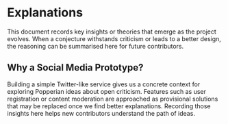 # Explanations

This document records key insights or theories that emerge as the project
evolves. When a conjecture withstands criticism or leads to a better design,
the reasoning can be summarised here for future contributors.

## Why a Social Media Prototype?

Building a simple Twitter-like service gives us a concrete context for
exploring Popperian ideas about open criticism. Features such as user
registration or content moderation are approached as provisional solutions that
may be replaced once we find better explanations. Recording those insights here
helps new contributors understand the path of ideas.

